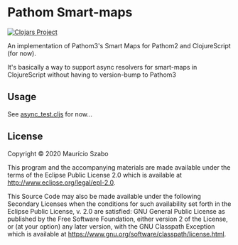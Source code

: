 # Pathom Smart-maps
[![Clojars Project](https://img.shields.io/clojars/v/pathom-smart-maps.svg)](https://clojars.org/pathom-smart-maps)

An implementation of Pathom3's Smart Maps for Pathom2 and ClojureScript (for now).

It's basically a way to support async resolvers for smart-maps in ClojureScript without
having to version-bump to Pathom3

## Usage

See [async_test.cljs](test/pathom_smart_maps/async_test.cljs) for now...

## License

Copyright © 2020 Maurício Szabo

This program and the accompanying materials are made available under the
terms of the Eclipse Public License 2.0 which is available at
http://www.eclipse.org/legal/epl-2.0.

This Source Code may also be made available under the following Secondary
Licenses when the conditions for such availability set forth in the Eclipse
Public License, v. 2.0 are satisfied: GNU General Public License as published by
the Free Software Foundation, either version 2 of the License, or (at your
option) any later version, with the GNU Classpath Exception which is available
at https://www.gnu.org/software/classpath/license.html.
